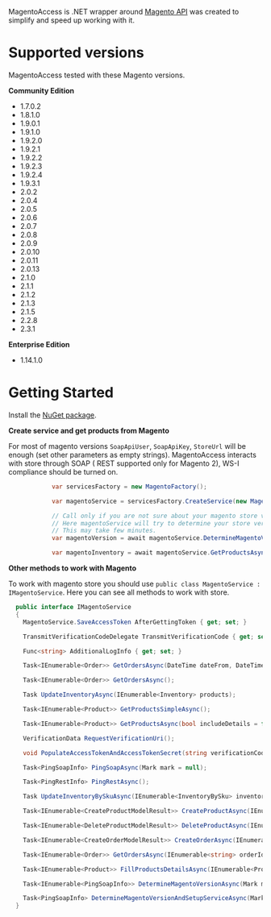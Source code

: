 MagentoAccess is .NET wrapper around [Magento API](http://www.magentocommerce.com/api/rest/introduction.html) was created to simplify and speed up working with it.

# Supported versions
MagentoAccess tested with these Magento versions. 


**Community Edition**
* 1.7.0.2
* 1.8.1.0
* 1.9.0.1
* 1.9.1.0
* 1.9.2.0
* 1.9.2.1
* 1.9.2.2
* 1.9.2.3
* 1.9.2.4
* 1.9.3.1
* 2.0.2
* 2.0.4
* 2.0.5
* 2.0.6
* 2.0.7
* 2.0.8
* 2.0.9
* 2.0.10
* 2.0.11
* 2.0.13
* 2.1.0
* 2.1.1
* 2.1.2
* 2.1.3
* 2.1.5
* 2.2.8
* 2.3.1

**Enterprise Edition**
* 1.14.1.0


# Getting Started

Install the [NuGet package](https://www.nuget.org/packages/MagentoAccess).

**Create service and get products from Magento**

For most of magento versions ```SoapApiUser```, ```SoapApiKey```, ```StoreUrl``` will be enough (set other parameters as empty strings). MagentoAccess interacts with store through SOAP ( REST supported only for Magento 2), WS-I compliance should be turned on.
```C#
			var servicesFactory = new MagentoFactory();

			var magentoService = servicesFactory.CreateService(new MagentoAuthenticatedUserCredentials( "n/a", "n/a", "https://www.youstore.com", "n/a", "n/a", "User", "Password", 4, 1800000, false ), new MagentoConfig() { EditionByDefault = "ce", VersionByDefault = "2.1.0.0", Protocol = MagentoDefaultProtocol.SoapOnly } ); // 2.1.0.0. used instead of 2.1.0 for back compatibility with magento 1.x.x.x

			// Call only if you are not sure about your magento store version specified in CreateService.
			// Here magentoService will try to determine your store version and configure itself to work with your store.
			// This may take few minutes.
			var magentoVersion = await magentoService.DetermineMagentoVersionAndSetupServiceAsync();

			var magentoInventory = await magentoService.GetProductsAsync();
```


**Other methods to work with Magento**

To work with magento store you should use ```public class MagentoService : IMagentoService```. Here you can see all methods to work with store.
```C#
  public interface IMagentoService
  {
    MagentoService.SaveAccessToken AfterGettingToken { get; set; }

    TransmitVerificationCodeDelegate TransmitVerificationCode { get; set; }

    Func<string> AdditionalLogInfo { get; set; }

    Task<IEnumerable<Order>> GetOrdersAsync(DateTime dateFrom, DateTime dateTo);

    Task<IEnumerable<Order>> GetOrdersAsync();

    Task UpdateInventoryAsync(IEnumerable<Inventory> products);

    Task<IEnumerable<Product>> GetProductsSimpleAsync();

    Task<IEnumerable<Product>> GetProductsAsync(bool includeDetails = false);

    VerificationData RequestVerificationUri();

    void PopulateAccessTokenAndAccessTokenSecret(string verificationCode, string requestToken, string requestTokenSecret);

    Task<PingSoapInfo> PingSoapAsync(Mark mark = null);

    Task<PingRestInfo> PingRestAsync();

    Task UpdateInventoryBySkuAsync(IEnumerable<InventoryBySku> inventory);

    Task<IEnumerable<CreateProductModelResult>> CreateProductAsync(IEnumerable<CreateProductModel> models);

    Task<IEnumerable<DeleteProductModelResult>> DeleteProductAsync(IEnumerable<DeleteProductModel> models);

    Task<IEnumerable<CreateOrderModelResult>> CreateOrderAsync(IEnumerable<CreateOrderModel> models);

    Task<IEnumerable<Order>> GetOrdersAsync(IEnumerable<string> orderIds);

    Task<IEnumerable<Product>> FillProductsDetailsAsync(IEnumerable<Product> products);

    Task<IEnumerable<PingSoapInfo>> DetermineMagentoVersionAsync(Mark mark = null);

    Task<PingSoapInfo> DetermineMagentoVersionAndSetupServiceAsync(Mark mark = null);
  }
```
